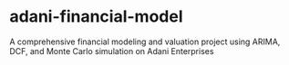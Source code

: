 # adani-financial-model
A comprehensive financial modeling and valuation project using ARIMA, DCF, and Monte Carlo simulation on Adani Enterprises
